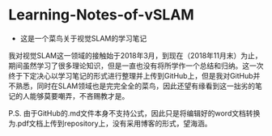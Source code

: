# Learning-Notes-of-vSLAM
- 这是一个菜鸟关于视觉SLAM的学习笔记

我对视觉SLAM这一领域的接触始于2018年3月，到现在（2018年11月末）为止，期间虽然学习了很多理论知识，但是一直也没有将所学作一个总结和归纳。这一次终于下定决心以学习笔记的形式进行整理并上传到GitHub上，但是我对GitHub并不熟悉，同时在SLAM领域也是完完全全的菜鸟，因此还望有缘看到这一拙劣的笔记的人能够莫要嘲弄，不吝赐教才是。

P.S. 由于GitHub的.md文件本身不支持公式，因此只是将编辑好的word文档转换为.pdf文档上传到repository上，没有采用博客的形式，望海涵。
